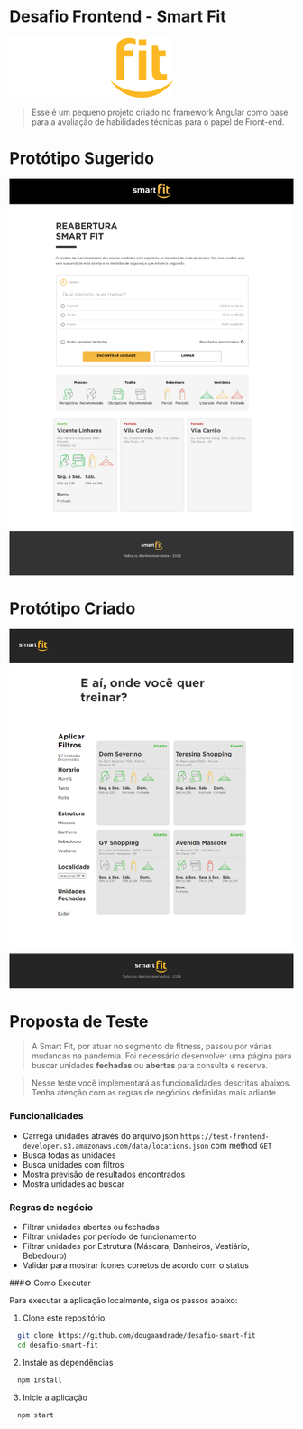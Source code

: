 # Desafio Frontend - Smart Fit

![Smart Fit](./src/assets/img/svg/logo.svg)

> Esse é um pequeno projeto criado no framework Angular como base para a avaliação de habilidades técnicas para o papel de Front-end.

# Protótipo Sugerido

![preview](preview-origin.png)

# Protótipo Criado

![preview](preview.png)

# Proposta de Teste
> A Smart Fit, por atuar no segmento de fitness, passou por várias mudanças na pandemia. Foi necessário desenvolver uma página para buscar unidades **fechadas** ou **abertas** para consulta e reserva.

> Nesse teste você implementará as funcionalidades descritas abaixos. Tenha atenção com as regras de negócios definidas mais adiante.

### Funcionalidades
- Carrega unidades através do arquivo json `https://test-frontend-developer.s3.amazonaws.com/data/locations.json` com method `GET`
- Busca todas as unidades
- Busca unidades com filtros
- Mostra previsão de resultados encontrados
- Mostra unidades ao buscar

### Regras de negócio
- Filtrar unidades abertas ou fechadas
- Filtrar unidades por período de funcionamento
- Filtrar unidades por Estrutura (Máscara, Banheiros, Vestiário, Bebedouro)
- Validar para mostrar ícones corretos de acordo com o status

###⚙️ Como Executar

Para executar a aplicação localmente, siga os passos abaixo:

1. Clone este repositório:

```bash
  git clone https://github.com/dougaandrade/desafio-smart-fit
  cd desafio-smart-fit

```

2. Instale as dependências

```bash
  npm install
```

3. Inicie a aplicação

```bash
  npm start
```

